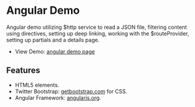 # Angular Demo

Angular demo utilizing $http service to read a JSON file, filtering content using directives, setting up deep linking, working with the $routeProvider, setting up partials and a details page.

* View Demo: [angular demo page](http://www.demo.ivstudio.com/angular-travel-agency/app/index.html)

## Features

* HTML5 elements.
* Twitter Bootstrap: [getbootstrap.com](http://getbootstrap.com/) for CSS.
* Angular Framework: [angularjs.org](https://angularjs.org/).
